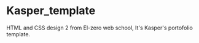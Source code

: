 # Kasper_template
HTML and CSS design 2 from El-zero web school, It's Kasper's portofolio template.
